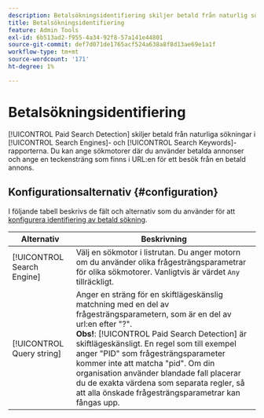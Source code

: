 ```yaml
---
description: Betalsökningsidentifiering skiljer betald från naturlig sökning i rapporten Sökmotorer och Söknyckelord.
title: Betalsökningsidentifiering
feature: Admin Tools
exl-id: 6b513ad2-f955-4a34-92f8-57a141e44801
source-git-commit: def7d071de1765acf524a638a8f8d13ae69e1a1f
workflow-type: tm+mt
source-wordcount: '171'
ht-degree: 1%

---
```


# Betalsökningsidentifiering

[!UICONTROL Paid Search Detection] skiljer betald från naturliga sökningar i [!UICONTROL Search Engines]- och [!UICONTROL Search Keywords]-rapporterna. Du kan ange sökmotorer där du använder betalda annonser och ange en teckensträng som finns i URL:en för ett besök från en betald annons.

## Konfigurationsalternativ {#configuration}

I följande tabell beskrivs de fält och alternativ som du använder för att [konfigurera identifiering av betald sökning](/help/admin/admin/c-manage-report-suites/c-edit-report-suites/general/paid-search-detection/t-paid-search-detection.md).

| Alternativ | Beskrivning |
| --- | --- |
| [!UICONTROL Search Engine] | Välj en sökmotor i listrutan. Du anger motorn om du använder olika frågesträngsparametrar för olika sökmotorer. Vanligtvis är värdet `Any` tillräckligt. |
| [!UICONTROL Query string] | Anger en sträng för en skiftlägeskänslig matchning med en del av frågesträngsparametern, som är en del av url:en efter &quot;?&quot;. <br>**Obs!**: [!UICONTROL Paid Search Detection] är skiftlägeskänsligt. En regel som till exempel anger &quot;PID&quot; som frågesträngsparameter kommer inte att matcha &quot;pid&quot;. Om din organisation använder blandade fall placerar du de exakta värdena som separata regler, så att alla önskade frågesträngsparametrar kan fångas upp. |
